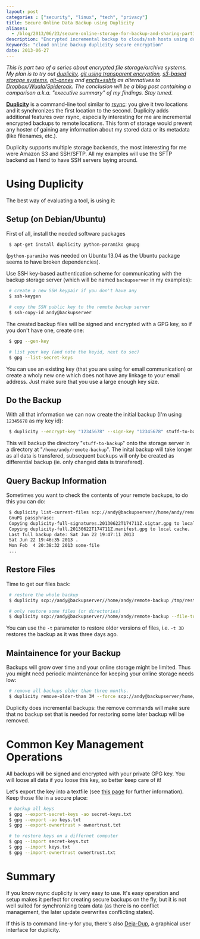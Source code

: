 ```yaml
---
layout: post
categories : ["security", "linux", "tech", "privacy"]
title: Secure Online Data Backup using Duplicity
aliases:
  - /blog/2013/06/23/secure-online-storage-for-backup-and-sharing-part1
description: "Encrypted incremental backup to clouds/ssh hosts using duplicity"
keywords: "cloud online backup duplicity secure encryption"
date: 2013-06-27
---
```

*This is part two of a series about encrypted file storage/archive systems. My plan is to try out [duplicity](http://www.snikt.net/blog/2013/06/23/secure-online-storage-for-backup-and-sharing-part1/), [git using transparent encryption](http://www.snikt.net/blog/2013/07/01/git-with-transparent-encryption/), [s3-based storage systems](http://www.snikt.net/blog/2013/06/27/doing-stuff-with-s3/), [git-annex](http://git-annex.branchable.com/) and [encfs+sshfs](http://blog.gauner.org/blog/2008/09/12/secure-remote-storage-with-fuse-and-encfssshfs/) as alternatives to [Dropbox](http://www.dropbox.com)/[Wuala](http://www.lacie.com/us/more/?id=10097)/[Spideroak](http://www.spideroak.com). The conclusion will be a blog post containing a comparison a.k.a. "executive summary" of my findings. Stay tuned.*

**[Duplicity](http://duplicity.nongnu.org)** is a command-line tool similar to [rsync](http://rsync.samba.org): you give it two locations and it synchronizes the first location to the second. Duplicity adds additional features over rsync, especially interesting for me are incremental encrypted backups to remote locations. This form of storage would prevent any hoster of gaining any information about my stored data or its metadata (like filenames, etc.).

Duplicity supports multiple storage backends, the most interesting for me were Amazon S3 and SSH/SFTP. All my examples will use the SFTP backend as I tend to have SSH servers laying around.
<!-- more -->

# Using Duplicity

The best way of evaluating a tool, is using it:

## Setup (on Debian/Ubuntu)

First of all, install the needed software packages

~~~ bash
 $ apt-get install duplicity python-paramiko gnupg
~~~
(`python-paramiko` was needed on Ubuntu 13.04 as the Ubuntu package seems to have broken dependencies).

Use SSH key-based authentication scheme for communicating with the backup storage server (which will be named `backupserver` in my examples):

~~~ bash
 # create a new SSH keypair if you don't have any
 $ ssh-keygen

 # copy the SSH public key to the remote backup server
 $ ssh-copy-id andy@backupserver
~~~

The created backup files will be signed and encrypted with a GPG key, so if you don't have one, create one:

~~~ bash
 $ gpg --gen-key

 # list your key (and note the keyid, next to sec)
 $ gpg --list-secret-keys
~~~

You can use an existing key (that you are using for email communication) or create a wholy new one which does not have any linkage to your email address. Just make sure that you use a large enough key size.

## Do the Backup

With all that information we can now create the initial backup (I'm using `12345678` as my key id):

~~~ bash
 $ duplicity --encrypt-key "12345678" --sign-key "12345678" stuff-to-backup scp://andy@backupserver//home/andy/remote-backup"
~~~

This will backup the directory "`stuff-to-backup`" onto the storage server in a directory at "`/home/andy/remote-backup`". The inital backup will take longer as all data is transfered, subsequent backups will only be created as differential backup (ie. only changed data is transfered).

## Query Backup Information

Sometimes you want to check the contents of your remote backups, to do this you can do:

~~~ bash
 $ duplicity list-current-files scp://andy@backupserver//home/andy/remote-backup
 GnuPG passphrase: 
 Copying duplicity-full-signatures.20130622T174711Z.sigtar.gpg to local cache.
 Copying duplicity-full.20130622T174711Z.manifest.gpg to local cache.
 Last full backup date: Sat Jun 22 19:47:11 2013
 Sat Jun 22 19:46:35 2013 .
 Mon Feb  4 20:38:32 2013 some-file
 ...
~~~

## Restore Files

Time to get our files back:

~~~ bash
 # restore the whole backup
 $ duplicity scp://andy@backupserver//home/andy/remote-backup /tmp/restore

 # only restore some files (or directories)
 $ duplicity scp://andy@backupserver//home/andy/remote-backup --file-to-restore some_filename /tmp/some_file

~~~

You can use the `-t` parameter to restore older versions of files, i.e. `-t 3D` restores the backup as it was three days ago.

## Maintainence for your Backup

Backups will grow over time and your online storage might be limited. Thus you might need periodic maintenance for keeping your online storage needs low:

~~~ bash
 # remove all backups older than three months.
 $ duplicity remove-older-than 3M --force scp://andy@backupserver/home/andy/remote-backup
~~~

Duplicity does incremental backups: the remove commands will make sure that no backup set that is needed for restoring some later backup will be removed.

# Common Key Management Operations

All backups will be signed and encrypted with your private GPG key. You will loose all data if you loose this key, so better keep care of it!

Let's export the key into a textfile (see [this page](http://linux.koolsolutions.com/2009/04/01/gpgpgp-part-5-backing-up-restoring-revoking-and-deleting-your-gpgpgp-keys-in-debian/) for further information). Keep those file in a secure place:

~~~ bash
 # backup all keys
 $ gpg --export-secret-keys -ao secret-keys.txt
 $ gpg --export -ao keys.txt
 $ gpg --export-ownertrust > ownertrust.txt

 # to restore keys on a differnet computer
 $ gpg --import secret-keys.txt
 $ gpg --import keys.txt
 $ gpg --import-ownertrust ownertrust.txt
~~~

# Summary

If you know rsync duplicity is very easy to use. It's easy operation and setup makes it perfect for creating secure backups on the fly, but it is not well suited for synchronizing team data (as there is no conflict management, the later update overwrites conflicting states).

If this is to command line-y for you, there's also [Deja-Dup](https://live.gnome.org/DejaDup/Screenshots), a graphical user interface for duplicity.

